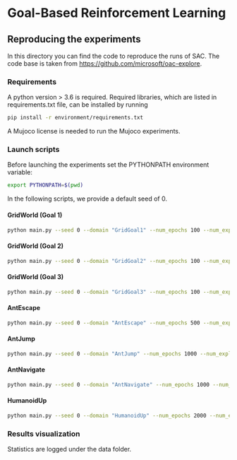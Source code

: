 # Goal-Based Reinforcement Learning


## Reproducing the experiments
In this directory you can find the code to reproduce the runs of SAC.
The code base is taken from https://github.com/microsoft/oac-explore.

### Requirements
A python version > 3.6 is required.
Required libraries, which are listed in requirements.txt file, can be installed by running
```bash
pip install -r environment/requirements.txt
```
A Mujoco license is needed to run the Mujoco experiments.

### Launch scripts
Before launching the experiments set the PYTHONPATH environment variable:
```bash
export PYTHONPATH=$(pwd)
```

In the following scripts, we provide a default seed of 0.

#### GridWorld (Goal 1)
```bash
python main.py --seed 0 --domain "GridGoal1" --num_epochs 100 --num_expl_steps_per_train_loop 12000 --num_eval_steps_per_epoch 12000 --num_trains_per_train_loop 12000 --max_path_length 1200
```

#### GridWorld (Goal 2)
```bash
python main.py --seed 0 --domain "GridGoal2" --num_epochs 100 --num_expl_steps_per_train_loop 12000 --num_eval_steps_per_epoch 12000 --num_trains_per_train_loop 12000 --max_path_length 1200
```

#### GridWorld (Goal 3)
```bash
python main.py --seed 0 --domain "GridGoal3" --num_epochs 100 --num_expl_steps_per_train_loop 12000 --num_eval_steps_per_epoch 12000 --num_trains_per_train_loop 12000 --max_path_length 1200
```

#### AntEscape
```bash
python main.py --seed 0 --domain "AntEscape" --num_epochs 500 --num_expl_steps_per_train_loop 5000 --num_eval_steps_per_epoch 5000 --num_trains_per_train_loop 5000 --max_path_length 500
```

#### AntJump
```bash
python main.py --seed 0 --domain "AntJump" --num_epochs 1000 --num_expl_steps_per_train_loop 5000 --num_eval_steps_per_epoch 5000 --num_trains_per_train_loop 5000 --max_path_length 500
```

#### AntNavigate
```bash
python main.py --seed 0 --domain "AntNavigate" --num_epochs 1000 --num_expl_steps_per_train_loop 5000 --num_eval_steps_per_epoch 5000 --num_trains_per_train_loop 5000 --max_path_length 500
```

#### HumanoidUp
```bash
python main.py --seed 0 --domain "HumanoidUp" --num_epochs 2000 --num_expl_steps_per_train_loop 6000 --num_eval_steps_per_epoch 6000 --num_trains_per_train_loop 6000 --max_path_length 2000 &
```

### Results visualization
Statistics are logged under the data folder.